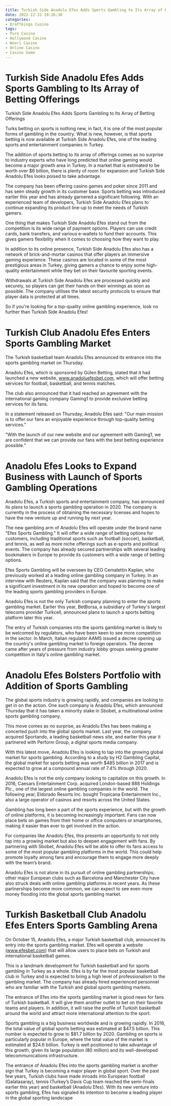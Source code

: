 ```yaml
---
title: Turkish Side Anadolu Efes Adds Sports Gambling to Its Array of Betting Offerings
date: 2022-12-31 19:26:30
categories:
- Draftkings Casino
tags:
- Pure Casino
- Hollywood Casino
- Woori Casino
- Online Casino
- Casino Game
---
```



#  Turkish Side Anadolu Efes Adds Sports Gambling to Its Array of Betting Offerings

Turkish Side Anadolu Efes Adds Sports Gambling to Its Array of Betting Offerings

Turks betting on sports is nothing new, in fact, it is one of the most popular forms of gambling in the country. What is new, however, is that sports betting is now available at Turkish Side Anadolu Efes, one of the leading sports and entertainment companies in Turkey.

The addition of sports betting to its array of offerings comes as no surprise to industry experts who have long predicted that online gaming would become a major growth area in Turkey. In a market that is estimated to be worth over $6 billion, there is plenty of room for expansion and Turkish Side Anadolu Efes looks poised to take advantage.

The company has been offering casino games and poker since 2011 and has seen steady growth in its customer base. Sports betting was introduced earlier this year and has already garnered a significant following. With an experienced team of developers, Turkish Side Anadolu Efes plans to continue expanding its product line-up to meet the needs of Turkish gamers.

One thing that makes Turkish Side Anadolu Efes stand out from the competition is its wide range of payment options. Players can use credit cards, bank transfers, and various e-wallets to fund their accounts. This gives gamers flexibility when it comes to choosing how they want to play.

In addition to its online presence, Turkish Side Anadolu Efes also has a network of brick-and-mortar casinos that offer players an immersive gaming experience. These casinos are located in some of the most prestigious areas in Turkey, giving gamers a chance to enjoy some high-quality entertainment while they bet on their favourite sporting events.

Withdrawals at Turkish Side Anadolu Efes are processed quickly and securely, so players can get their hands on their winnings as soon as possible. The company utilises the latest security protocols to ensure that player data is protected at all times.

So if you're looking for a top-quality online gambling experience, look no further than Turkish Side Anadolu Efes!

#  Turkish Club Anadolu Efes Enters Sports Gambling Market

The Turkish basketball team Anadolu Efes announced its entrance into the sports gambling market on Thursday.

Anadolu Efes, which is sponsored by Gülen Betting, stated that it had launched a new website, www.anadoluefesbet.com, which will offer betting services for football, basketball, and tennis matches.

The club also announced that it had reached an agreement with the international gaming company Gaming1 to provide exclusive betting services for its fans.

In a statement released on Thursday, Anadolu Efes said: "Our main mission is to offer our fans an enjoyable experience through top-quality betting services."

"With the launch of our new website and our agreement with Gaming1, we are confident that we can provide our fans with the best betting experience possible."

#  Anadolu Efes Looks to Expand Business with Launch of Sports Gambling Operations

Anadolu Efes, a Turkish sports and entertainment company, has announced its plans to launch a sports gambling operation in 2020. The company is currently in the process of obtaining the necessary licenses and hopes to have the new venture up and running by next year.

The new gambling arm of Anadolu Efes will operate under the brand name "Efes Sports Gambling." It will offer a wide range of betting options for customers, including traditional sports such as football (soccer), basketball, and tennis, as well as more niche offerings such as e-sports and political events. The company has already secured partnerships with several leading bookmakers in Europe to provide its customers with a wide range of betting options.

Efes Sports Gambling will be overseen by CEO Cemalettin Kaplan, who previously worked at a leading online gambling company in Turkey. In an interview with Reuters, Kaplan said that the company was planning to make a significant investment in its new operation and hoped to become one of the leading sports gambling providers in Europe.

Anadolu Efes is not the only Turkish company planning to enter the sports gambling market. Earlier this year, BetBorsa, a subsidiary of Turkey's largest telecoms provider Turkcell, announced plans to launch a sports betting platform later this year.

The entry of Turkish companies into the sports gambling market is likely to be welcomed by regulators, who have been keen to see more competition in the sector. In March, Italian regulator AAMS issued a decree opening up the country's online gambling market to foreign operators. The decree came after years of pressure from industry lobby groups seeking greater competition in Italy's online gambling market.

#  Anadolu Efes Bolsters Portfolio with Addition of Sports Gambling

The global sports industry is growing rapidly, and companies are looking to get in on the action. One such company is Anadolu Efes, which announced Thursday that it has taken a minority stake in Sbobet, a multinational online sports gambling company.

This move comes as no surprise, as Anadolu Efes has been making a concerted push into the global sports market. Last year, the company acquired Sportando, a leading basketball news site, and earlier this year it partnered with Perform Group, a digital sports media company.

With this latest move, Anadolu Efes is looking to tap into the growing global market for sports gambling. According to a study by H2 Gambling Capital, the global market for sports betting was worth $485 billion in 2017 and is expected to grow at a compound annual rate of 7.4% through 2020.

Anadolu Efes is not the only company looking to capitalize on this growth. In 2016, Caesars Entertainment Corp. acquired London-based 888 Holdings Plc., one of the largest online gambling companies in the world. The following year, Eldorado Resorts Inc. bought Tropicana Entertainment Inc., also a large operator of casinos and resorts across the United States.

Gambling has long been a part of the sports experience, but with the growth of online platforms, it is becoming increasingly important. Fans can now place bets on games from their home or office computers or smartphones, making it easier than ever to get involved in the action.

For companies like Anadolu Efes, this presents an opportunity to not only tap into a growing market but also to deepen engagement with fans. By partnering with Sbobet, Anadolu Efes will be able to offer its fans access to some of the most popular gambling platforms in the world. This could help promote loyalty among fans and encourage them to engage more deeply with the team’s brand.

Anadolu Efes is not alone in its pursuit of online gambling partnerships; other major European clubs such as Barcelona and Manchester City have also struck deals with online gambling platforms in recent years. As these partnerships become more common, we can expect to see even more money flooding into the global sports gambling market.

#  Turkish Basketball Club Anadolu Efes Enters Sports Gambling Arena

On October 15, Anadolu Efes, a major Turkish basketball club, announced its entry into the sports gambling market. Efes will operate a website (www.efesbet.com) that will allow users to place bets on Turkish and international basketball games. 

This is a landmark development for Turkish basketball and for sports gambling in Turkey as a whole. Efes is by far the most popular basketball club in Turkey and is expected to bring a high level of professionalism to the gambling market. The company has already hired experienced personnel who are familiar with the Turkish and global sports gambling markets. 

The entrance of Efes into the sports gambling market is good news for fans of Turkish basketball. It will give them another outlet to bet on their favorite teams and players. In addition, it will raise the profile of Turkish basketball around the world and attract more international attention to the sport. 

Sports gambling is a big business worldwide and is growing rapidly. In 2016, the total value of global sports betting was estimated at $47.5 billion. This number is expected to grow to $81.7 billion by 2020. Gambling on sports is particularly popular in Europe, where the total value of the market is estimated at $24.6 billion. Turkey is well positioned to take advantage of this growth, given its large population (80 million) and its well-developed telecommunications infrastructure. 

The entrance of Anadolu Efes into the sports gambling market is another sign that Turkey is becoming a major player in global sport. Over the past few years, Turkish clubs have made inroads into European football (Galatasaray), tennis (Turkey’s Davis Cup team reached the semi-finals earlier this year) and basketball (Anadolu Efes). With its new venture into sports gambling, Efes has signaled its intention to become a leading player in the global sporting landscape